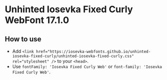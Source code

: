 # Unhinted Iosevka Fixed Curly WebFont 17.1.0

## How to use

- Add `<link href="https://iosevka-webfonts.github.io/unhinted-iosevka-fixed-curly/unhinted-iosevka-fixed-curly.css" rel="stylesheet" />` to your `<head>`.
- Use `fontFamily: 'Iosevka Fixed Curly Web'` or `font-family: 'Iosevka Fixed Curly Web'`.
